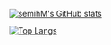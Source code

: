 [![semihM's GitHub stats](https://github-readme-stats.vercel.app/api?username=semihM&show_icons=true&theme=radical&count_private=true)](https://github.com/semihM/github-readme-stats)

[![Top Langs](https://github-readme-stats.vercel.app/api/top-langs/?username=semihM&layout=compact&hide=squirrel&langs_count=5&theme=radical)](https://github.com/semihM/github-readme-stats)
